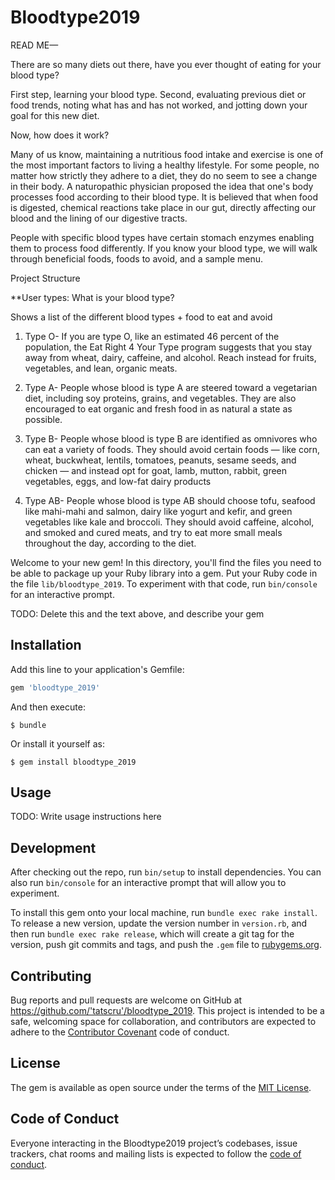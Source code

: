 # Bloodtype2019


READ ME— 

There are so many diets out there, have you ever thought of eating for your blood type? 

First step, learning your blood type. Second, evaluating previous diet or food trends, noting what has and has not worked, and jotting down your goal for this new diet. 

Now, how does it work?   

Many of us know, maintaining a nutritious food intake and exercise is one of the most important factors to living a healthy lifestyle. For some people, no matter how strictly they adhere to a diet, they do no seem to see a change in their body. A naturopathic physician proposed the idea that one's body processes food according to their blood type. It is believed that when food is digested, chemical reactions take place in our gut, directly affecting our blood and the lining of our digestive tracts.

People with specific blood types have certain stomach enzymes enabling them to process food differently. If you know your blood type, we will walk through beneficial foods, foods to avoid, and a sample menu. 

Project Structure 

**User types: What is your blood type?

Shows a list of the different blood types + food to eat and avoid 

1. Type O- If you are type O, like an estimated 46 percent of the population, the Eat Right 4 Your Type program suggests that you stay away from wheat, dairy, caffeine, and alcohol. Reach instead for fruits, vegetables, and lean, organic meats.

2. Type A- People whose blood is type A are steered toward a vegetarian diet, including soy proteins, grains, and vegetables. They are also encouraged to eat organic and fresh food in as natural a state as possible.

3. Type B- People whose blood is type B are identified as omnivores who can eat a variety of foods. They should avoid certain foods — like corn, wheat, buckwheat, lentils, tomatoes, peanuts, sesame seeds, and chicken — and instead opt for goat, lamb, mutton, rabbit, green vegetables, eggs, and low-fat dairy products

4. Type AB- People whose blood is type AB should choose tofu, seafood like mahi-mahi and salmon, dairy like yogurt and kefir, and green vegetables like kale and broccoli. They should avoid caffeine, alcohol, and smoked and cured meats, and try to eat more small meals throughout the day, according to the diet.




Welcome to your new gem! In this directory, you'll find the files you need to be able to package up your Ruby library into a gem. Put your Ruby code in the file `lib/bloodtype_2019`. To experiment with that code, run `bin/console` for an interactive prompt.

TODO: Delete this and the text above, and describe your gem

## Installation

Add this line to your application's Gemfile:

```ruby
gem 'bloodtype_2019'
```

And then execute:

    $ bundle

Or install it yourself as:

    $ gem install bloodtype_2019

## Usage

TODO: Write usage instructions here

## Development

After checking out the repo, run `bin/setup` to install dependencies. You can also run `bin/console` for an interactive prompt that will allow you to experiment.

To install this gem onto your local machine, run `bundle exec rake install`. To release a new version, update the version number in `version.rb`, and then run `bundle exec rake release`, which will create a git tag for the version, push git commits and tags, and push the `.gem` file to [rubygems.org](https://rubygems.org).

## Contributing

Bug reports and pull requests are welcome on GitHub at https://github.com/'tatscru'/bloodtype_2019. This project is intended to be a safe, welcoming space for collaboration, and contributors are expected to adhere to the [Contributor Covenant](http://contributor-covenant.org) code of conduct.

## License

The gem is available as open source under the terms of the [MIT License](https://opensource.org/licenses/MIT).

## Code of Conduct

Everyone interacting in the Bloodtype2019 project’s codebases, issue trackers, chat rooms and mailing lists is expected to follow the [code of conduct](https://github.com/'tatscru'/bloodtype_2019/blob/master/CODE_OF_CONDUCT.md).
